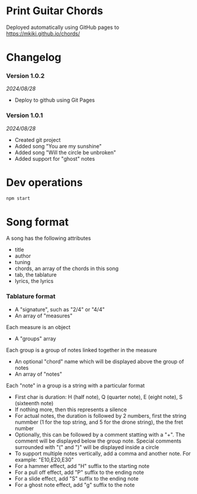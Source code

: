 # Print Guitar Chords

Deployed automatically using GitHub pages to https://mkiki.github.io/chords/


# Changelog

### Version 1.0.2
_2024/08/28_
* Deploy to github using Git Pages

### Version 1.0.1
_2024/08/28_
* Created git project
* Added song "You are my sunshine"
* Added song "Will the circle be unbroken"
* Added support for "ghost" notes



# Dev operations

```sh
npm start
```

# Song format

A song has the following attributes
* title
* author
* tuning
* chords, an array of the chords in this song
* tab, the tablature
* lyrics, the lyrics

### Tablature format

* A "signature", such as "2/4" or "4/4"
* An array of "measures"

Each measure is an object
* A "groups" array

Each group is a group of notes linked together in the measure
* An optional "chord" name which will be displayed above the group of notes
* An array of "notes"

Each "note" in a group is a string with a particular format
* First char is duration: H (half note), Q (quarter note), E (eight note), S (sixteenth note)
* If nothing more, then this represents a silence
* For actual notes, the duration is followed by 2 numbers, first the string nummber (1 for the top string, and 5 for the drone string), the the fret number
* Optionally, this can be followed by a comment statting with a "+". The comment will be displayed below the group note. Special comments surrounded with "(" and ")" will be displayed inside a circle
* To support multiple notes vertically, add a comma and another note. For example: "E10,E20,E30"
* For a hammer effect, add "H" suffix to the starting note
* For a pull off effect, add "P" suffix to the ending note
* For a slide effect, add "S" suffix to the ending note
* For a ghost note effect, add "g" suffix to the note

